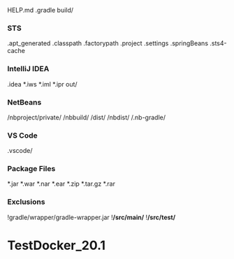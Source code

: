 HELP.md
.gradle
build/

### STS ###
.apt_generated
.classpath
.factorypath
.project
.settings
.springBeans
.sts4-cache

### IntelliJ IDEA ###
.idea
*.iws
*.iml
*.ipr
out/

### NetBeans ###
/nbproject/private/
/nbbuild/
/dist/
/nbdist/
/.nb-gradle/

### VS Code ###
.vscode/

### Package Files ###
*.jar
*.war
*.nar
*.ear
*.zip
*.tar.gz
*.rar

### Exclusions ###
!gradle/wrapper/gradle-wrapper.jar
!**/src/main/**
!**/src/test/**
# TestDocker_20.1
 
